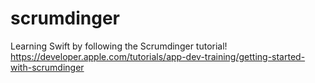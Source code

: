 # scrumdinger
Learning Swift by following the Scrumdinger tutorial!
https://developer.apple.com/tutorials/app-dev-training/getting-started-with-scrumdinger
